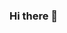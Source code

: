 ### Hi there 👋

<!--
**GerardoYael13/GerardoYael13** is a ✨ _special_ ✨ repository because its `README.md` (this file) appears on your GitHub profile.

Here are some ideas to get you started:


Actualmente estudiante de la Universidad De la Salle Bajio, Conocimiento previo sobre programacion en lenguajes como: C# , Java, Javascript y html  
